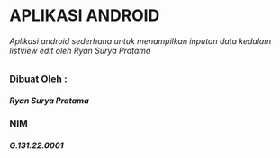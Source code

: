 # APLIKASI ANDROID
###### Aplikasi android sederhana untuk menampilkan inputan data kedalam listview edit oleh Ryan Surya Pratama

### Dibuat Oleh :
##### Ryan Surya Pratama
### NIM
##### G.131.22.0001